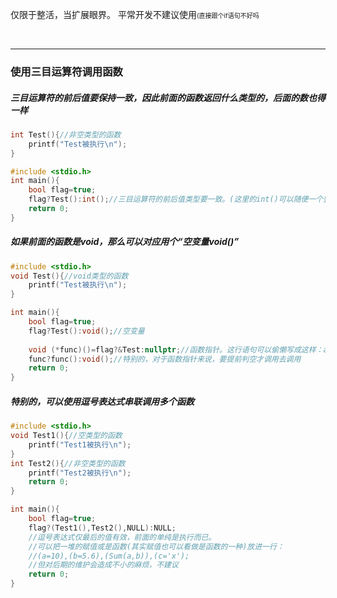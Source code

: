 
仅限于整活，当扩展眼界。
平常开发不建议使用<font size=1>(直接跟个if语句不好吗</font>

<br>

***

### 使用三目运算符调用函数

##### 三目运算符的前后值要保持一致，因此前面的函数返回什么类型的，后面的数也得一样

```cpp
int Test(){//非空类型的函数
	printf("Test被执行\n");
}

#include <stdio.h>
int main(){
	bool flag=true;
	flag?Test():int();//三目运算符的前后值类型要一致。(这里的int()可以随便一个整数代替
	return 0;
}
```

##### 如果前面的函数是void，那么可以对应用个“空变量void()”
```cpp
#include <stdio.h>
void Test(){//void类型的函数
	printf("Test被执行\n");
}

int main(){
	bool flag=true;
	flag?Test():void();//空变量
	
    void (*func)()=flag?&Test:nullptr;//函数指针。这行语句可以偷懒写成这样：auto func=flag?&Test:nullptr;
    func?func():void();//特别的，对于函数指针来说，要提前判空才调用去调用
	return 0;
}
```


##### 特别的，可以使用逗号表达式串联调用多个函数

```cpp
#include <stdio.h>
void Test1(){//空类型的函数
	printf("Test1被执行\n");
}
int Test2(){//非空类型的函数
	printf("Test2被执行\n");
	return 0;
}

int main(){
	bool flag=true;
	flag?(Test1(),Test2(),NULL):NULL;
	//逗号表达式仅最后的值有效，前面的单纯是执行而已。
	//可以把一堆的赋值或是函数(其实赋值也可以看做是函数的一种)放进一行：
	//(a=10),(b=5.6),(Sum(a,b)),(c='x');
    //但对后期的维护会造成不小的麻烦，不建议
	return 0;
}
```



